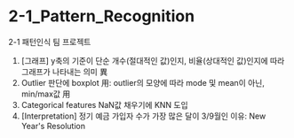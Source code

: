# 2-1_Pattern_Recognition
2-1 패턴인식 팀 프로젝트

1. [그래프] y축의 기준이 단순 개수(절대적인 값)인지, 비율(상대적인 값)인지에 따라 그래프가 나타내는 의미 異
2. Outlier 판단에 boxplot 用: outlier의 모양에 따라 mode 및 mean이 아닌, min/max값 用
3. Categorical features NaN값 채우기에 KNN 도입
4. [Interpretation] 정기 예금 가입자 수가 가장 많은 달이 3/9월인 이유: New Year's Resolution
